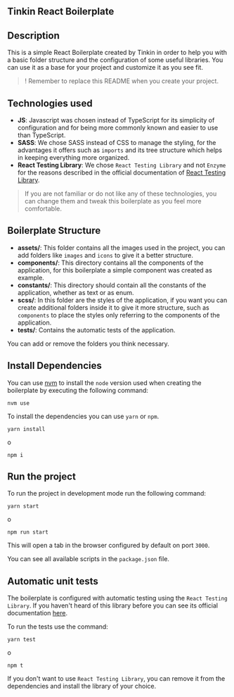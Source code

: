 ## Tinkin React Boilerplate 

## Description

This is a simple React Boilerplate created by Tinkin in order to help you with a basic folder structure and the configuration of some useful libraries. You can use it as a base for your project and customize it as you see fit.

>! Remember to replace this README when you create your project.

## Technologies used

* **JS**: Javascript was chosen instead of TypeScript for its simplicity of configuration and for being more commonly known and easier to use than TypeScript.
* **SASS**: We chose SASS instead of CSS to manage the styling, for the advantages it offers such as `imports` and its tree structure which helps in keeping everything more organized.
* **React Testing Library**: We chose `React Testing Library` and not `Enzyme` for the reasons described in the official documentation of [React Testing Library](https://testing-library.com/docs/react-testing-library/intro#the-problem).

> If you are not familiar or do not like any of these technologies, you can change them and tweak this boilerplate as you feel more comfortable.

## Boilerplate Structure

* **assets/**: This folder contains all the images used in the project, you can add folders like `images` and `icons` to give it a better structure.
* **components/**: This directory contains all the components of the application, for this boilerplate a simple component was created as example.
* **constants/**: This directory should contain all the constants of the application, whether as text or as enum.
* **scss/**: In this folder are the styles of the application, if you want you can create additional folders inside it to give it more structure, such as `components` to place the styles only referring to the components of the application.
* **tests/**: Contains the automatic tests of the application.

You can add or remove the folders you think necessary.

## Install Dependencies

You can use [nvm](https://github.com/nvm-sh/nvm) to install the `node` version used when creating the boilerplate by executing the following command:

```
nvm use
```

To install the dependencies you can use `yarn` or `npm`.

```
yarn install
```
o
```
npm i
```

## Run the project

To run the project in development mode run the following command:

```
yarn start
```
o
```
npm run start
```

This will open a tab in the browser configured by default on port `3000`.

You can see all available scripts in the `package.json` file.

## Automatic unit tests

The boilerplate is configured with automatic testing using the `React Testing Library`. If you haven't heard of this library before you can see its official documentation [here](https://testing-library.com/docs/react-testing-library/intro).

To run the tests use the command:

```
yarn test
```
o
```
npm t
```

If you don't want to use `React Testing Library`, you can remove it from the dependencies and install the library of your choice.

